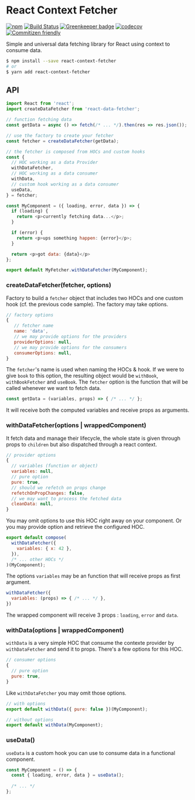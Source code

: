 # React Context Fetcher

[![npm](https://img.shields.io/npm/v/react-context-fetcher.svg)](https://www.npmjs.com/package/react-context-fetcher)
[![Build Status](https://travis-ci.org/amille44420/react-fetcher.svg?branch=master)](https://travis-ci.org/amille44420/react-fetcher)
[![Greenkeeper badge](https://badges.greenkeeper.io/amille44420/react-fetcher.svg)](https://greenkeeper.io/)
[![codecov](https://codecov.io/gh/amille44420/react-fetcher/branch/master/graph/badge.svg)](https://codecov.io/gh/amille44420/react-fetcher)
[![Commitizen friendly](https://img.shields.io/badge/commitizen-friendly-brightgreen.svg)](http://commitizen.github.io/cz-cli/)

Simple and universal data fetching library for React using context to consume data.

```bash
$ npm install --save react-context-fetcher
# or
$ yarn add react-context-fetcher
```

## API

```js
import React from 'react';
import createDataFetcher from 'react-data-fetcher';

// function fetching data
const getData = async () => fetch(/* ... */).then(res => res.json());

// use the factory to create your fetcher
const fetcher = createDataFetcher(getData);

// the fetcher is composed from HOCs and custom hooks
const {
  // HOC working as a data Provider
  withDataFetcher,
  // HOC working as a data consumer
  withData,
  // custom hook working as a data consumer
  useData,
} = fetcher;

const MyComponent = ({ loading, error, data }) => {
  if (loading) {
    return <p>currently fetching data...</p>;
  }

  if (error) {
    return <p>ups something happen: {error}</p>;
  }

  return <p>got data: {data}</p>
};

export default MyFetcher.withDataFetcher(MyComponent);
```

### createDataFetcher(fetcher, options)

Factory to build a `fetcher` object that includes two HOCs and one custom hook (cf. the previous code sample).
The factory may take options.

```js
// factory options
{
   // fetcher name
   name: 'data',
   // we may provide options for the providers
   providerOptions: null,
   // we may provide options for the consumers
   consumerOptions: null,
}
```

The `fetcher`'s name is used when naming the HOCs & hook. If we were to give `book` to this option, the resulting object would be `withBook`, `withBookFetcher` and `useBook`.
The `fetcher` option is the function that will be called whenever we want to fetch data. 

```js
const getData = (variables, props) => { /* ... */ };
```

It will receive both the computed variables and receive props as arguments.

### withDataFetcher(options | wrappedComponent)

It fetch data and manage their lifecycle, the whole state is given through props to `children` but also dispatched through a react context.

```js
// provider options
{
  // variables (function or object)
  variables: null,
  // pure option
  pure: true,
  // should we refetch on props change
  refetchOnPropChanges: false,
  // we may want to process the fetched data
  cleanData: null,
}
```

You may omit options to use this HOC right away on your component. Or you may provide option and retrieve the configured HOC.

```js
export default compose(
  withDataFetcher({
    variables: { x: 42 },
  }),
  /* ... other HOCs */
)(MyComponent);
```

The options `variables` may be an function that will receive props as first argument.

```js
withDataFetcher({
  variables: (props) => { /* ... */ },
})
```


The wrapped component  will receive 3 props : `loading`, `error` and `data`.

### withData(options | wrappedComponent)

`withData` is a very simple HOC that consume the contexte provider by `withDataFetcher` and send it to props. There's a few options for this HOC.

```js
// consumer options
{
  // pure option
  pure: true,
}
```

Like `withDataFetcher` you may omit those options.

```js
// with options
export default withData({ pure: false })(MyComponent);

// without options
export default withData(MyComponent);
```

### useData()

`useData` is a custom hook you can use to consume data in a functional component.

```js
const MyComponent = () => {
  const { loading, error, data } = useData();
  
  /* ... */
};
```
